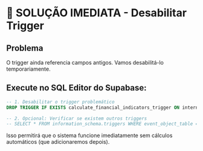 # 🚨 SOLUÇÃO IMEDIATA - Desabilitar Trigger

## Problema
O trigger ainda referencia campos antigos. Vamos desabilitá-lo temporariamente.

## Execute no SQL Editor do Supabase:

```sql
-- 1. Desabilitar o trigger problemático
DROP TRIGGER IF EXISTS calculate_financial_indicators_trigger ON internal_financial_data;

-- 2. Opcional: Verificar se existem outros triggers
-- SELECT * FROM information_schema.triggers WHERE event_object_table = 'internal_financial_data';
```

Isso permitirá que o sistema funcione imediatamente sem cálculos automáticos (que adicionaremos depois).
